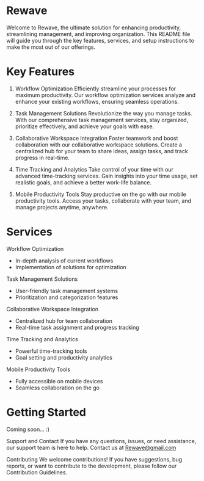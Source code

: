 
# Rewave

Welcome to Rewave, the ultimate solution for enhancing productivity, streamlining management, and improving organization. This README file will guide you through the key features, services, and setup instructions to make the most out of our offerings.

# Key Features

1. Workflow Optimization
Efficiently streamline your processes for maximum productivity. Our workflow optimization services analyze and enhance your existing workflows, ensuring seamless operations.

2. Task Management Solutions
Revolutionize the way you manage tasks. With our comprehensive task management services, stay organized, prioritize effectively, and achieve your goals with ease.

3. Collaborative Workspace Integration
Foster teamwork and boost collaboration with our collaborative workspace solutions. Create a centralized hub for your team to share ideas, assign tasks, and track progress in real-time.

4. Time Tracking and Analytics
Take control of your time with our advanced time-tracking services. Gain insights into your time usage, set realistic goals, and achieve a better work-life balance.

5. Mobile Productivity Tools
Stay productive on the go with our mobile productivity tools. Access your tasks, collaborate with your team, and manage projects anytime, anywhere.

# Services

Workflow Optimization

- In-depth analysis of current workflows
- Implementation of solutions for optimization

Task Management Solutions

- User-friendly task management systems
- Prioritization and categorization features

Collaborative Workspace Integration

- Centralized hub for team collaboration
- Real-time task assignment and progress tracking

Time Tracking and Analytics

- Powerful time-tracking tools
- Goal setting and productivity analytics

Mobile Productivity Tools

- Fully accessible on mobile devices
- Seamless collaboration on the go

# Getting Started

Coming soon... :)

Support and Contact
If you have any questions, issues, or need assistance, our support team is here to help. Contact us at Rewave@gmail.com 

Contributing
We welcome contributions! If you have suggestions, bug reports, or want to contribute to the development, please follow our Contribution Guidelines.


